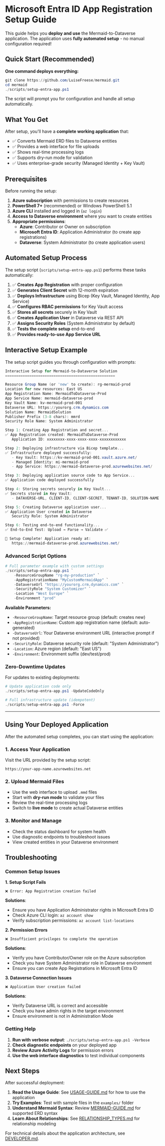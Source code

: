 # Microsoft Entra ID App Registration Setup Guide

This guide helps you **deploy and use** the Mermaid-to-Dataverse application. The application uses **fully automated setup** - no manual configuration required!

## Quick Start (Recommended)

**One command deploys everything:**

```powershell
git clone https://github.com/LuiseFreese/mermaid.git
cd mermaid
./scripts/setup-entra-app.ps1
```

The script will prompt you for configuration and handle all setup automatically.

## What You Get

After setup, you'll have a **complete working application** that:
- ✅ Converts Mermaid ERD files to Dataverse entities
- ✅ Provides a web interface for file uploads
- ✅ Shows real-time processing logs
- ✅ Supports dry-run mode for validation
- ✅ Uses enterprise-grade security (Managed Identity + Key Vault)

## Prerequisites

Before running the setup:

1. **Azure subscription** with permissions to create resources
2. **PowerShell 7+** (recommended) or Windows PowerShell 5.1
3. **Azure CLI** installed and logged in (`az login`)
4. **Access to Dataverse environment** where you want to create entities
5. **Appropriate permissions**:
   - **Azure**: Contributor or Owner on subscription
   - **Microsoft Entra ID**: Application Administrator (to create app registrations)
   - **Dataverse**: System Administrator (to create application users)

## Automated Setup Process

The setup script (`scripts/setup-entra-app.ps1`) performs these tasks automatically:

1. ✅ **Creates App Registration** with proper configuration
2. ✅ **Generates Client Secret** with 12-month expiration
3. ✅ **Deploys Infrastructure** using Bicep (Key Vault, Managed Identity, App Service)
4. ✅ **Configures RBAC permissions** for Key Vault access
5. ✅ **Stores all secrets** securely in Key Vault
6. ✅ **Creates Application User** in Dataverse via REST API
7. ✅ **Assigns Security Roles** (System Administrator by default)
8. ✅ **Tests the complete setup** end-to-end
9. ✅ **Provides ready-to-use App Service URL**

## Interactive Setup Example

The setup script guides you through configuration with prompts:

```powershell
Interactive Setup for Mermaid-to-Dataverse Solution
==================================================

Resource Group Name (or 'new' to create): rg-mermaid-prod
Location for new resources: East US
App Registration Name: MermaidToDataverse-Prod
App Service Name: mermaid-dataverse-prod
Key Vault Name: kv-mermaid-prod-001
Dataverse URL: https://yourorg.crm.dynamics.com
Solution Name: MermaidSolution
Publisher Prefix (3-8 chars): mmrd
Security Role Name: System Administrator

Step 1: Creating App Registration and secret...
✅ App Registration created: MermaidToDataverse-Prod
   Application ID: xxxxxxxx-xxxx-xxxx-xxxx-xxxxxxxxxxxx

Step 2: Deploying infrastructure via Bicep template...
✅ Infrastructure deployed successfully:
   - Key Vault: https://kv-mermaid-prod-001.vault.azure.net/
   - Managed Identity: mi-mermaid-prod
   - App Service: https://mermaid-dataverse-prod.azurewebsites.net/

Step 3: Deploying application source code to App Service...
✅ Application code deployed successfully

Step 4: Storing secrets securely in Key Vault...
✅ Secrets stored in Key Vault:
   - DATAVERSE-URL, CLIENT-ID, CLIENT-SECRET, TENANT-ID, SOLUTION-NAME

Step 5: Creating Dataverse application user...
✅ Application User created in Dataverse
   Security Role: System Administrator

Step 6: Testing end-to-end functionality...
✅ End-to-End Test: Upload → Parse → Validate ✅

🎉 Setup Complete! Application ready at: 
   https://mermaid-dataverse-prod.azurewebsites.net/
```

### Advanced Script Options

```powershell
# Full parameter example with custom settings
./scripts/setup-entra-app.ps1 `
    -ResourceGroupName "rg-my-production" `
    -AppRegistrationName "MyCustomMermaidApp" `
    -DataverseUrl "https://yourorg.crm.dynamics.com" `
    -SecurityRole "System Customizer" `
    -Location "West Europe" `
    -Environment "prod"
```

**Available Parameters:**
- `-ResourceGroupName`: Target resource group (default: creates new)
- `-AppRegistrationName`: Custom app registration name (default: auto-generated)
- `-DataverseUrl`: Your Dataverse environment URL (interactive prompt if not provided)
- `-SecurityRole`: Dataverse security role (default: "System Administrator")
- `-Location`: Azure region (default: "East US")
- `-Environment`: Environment suffix (dev/test/prod)

### Zero-Downtime Updates

For updates to existing deployments:

```powershell
# Update application code only
./scripts/setup-entra-app.ps1 -UpdateCodeOnly

# Full infrastructure update (idempotent)
./scripts/setup-entra-app.ps1 -Force
```

---

## Using Your Deployed Application

After the automated setup completes, you can start using the application:

### 1. Access Your Application
Visit the URL provided by the setup script:
```
https://your-app-name.azurewebsites.net
```

### 2. Upload Mermaid Files
- Use the web interface to upload `.mmd` files
- Start with **dry-run mode** to validate your files
- Review the real-time processing logs
- Switch to **live mode** to create actual Dataverse entities

### 3. Monitor and Manage
- Check the status dashboard for system health
- Use diagnostic endpoints to troubleshoot issues
- View created entities in your Dataverse environment

## Troubleshooting

### Common Setup Issues

**1. Setup Script Fails**
```
❌ Error: App Registration creation failed
```
**Solutions**:
- Ensure you have Application Administrator rights in Microsoft Entra ID
- Check Azure CLI login: `az account show`
- Verify subscription permissions: `az account list-locations`

**2. Permission Errors**
```
❌ Insufficient privileges to complete the operation
```
**Solutions**:
- Verify you have Contributor/Owner role on the Azure subscription
- Check you have System Administrator role in Dataverse environment
- Ensure you can create App Registrations in Microsoft Entra ID

**3. Dataverse Connection Issues**
```
❌ Application User creation failed
```
**Solutions**:
- Verify Dataverse URL is correct and accessible
- Check you have admin rights in the target environment
- Ensure environment is not in Administration Mode

### Getting Help

1. **Run with verbose output**: `./scripts/setup-entra-app.ps1 -Verbose`
2. **Check diagnostic endpoints** on your deployed app
3. **Review Azure Activity Logs** for permission errors
4. **Use the web interface diagnostics** to test individual components

## Next Steps

After successful deployment:

1. **Read the Usage Guide**: See [USAGE-GUIDE.md](USAGE-GUIDE.md) for how to use the application
2. **Try Examples**: Test with sample files in the `examples/` folder
3. **Understand Mermaid Syntax**: Review [MERMAID-GUIDE.md](MERMAID-GUIDE.md) for supported ERD syntax
4. **Learn About Relationships**: See [RELATIONSHIP_TYPES.md](RELATIONSHIP_TYPES.md) for relationship modeling

For technical details about the application architecture, see [DEVELOPER.md](DEVELOPER.md).
